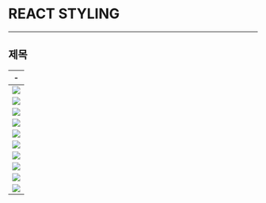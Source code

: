# REACT STYLING

---
제목
---
|-|
|-|
|<img src="./IMG/1.png" />|
|<img src="./IMG/2.png" />|
|<img src="./IMG/3.png" />|
|<img src="./IMG/4.png" />|
|<img src="./IMG/5.png" />|
|<img src="./IMG/6.png" />|
|<img src="./IMG/7.png" />|
|<img src="./IMG/8.png" />|
|<img src="./IMG/9.png" />|
|<img src="./IMG/10.png" />|

